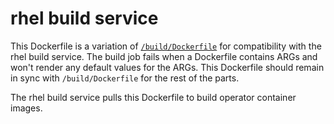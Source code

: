 # rhel build service

This Dockerfile is a variation of [`/build/Dockerfile`](/build/Dockerfile) for
compatibility with the rhel build service. The build job fails when a Dockerfile
contains ARGs and won't render any default values for the ARGs.
This Dockerfile should remain in sync with `/build/Dockerfile` for the rest of
the parts.

The rhel build service pulls this Dockerfile to build operator container images.

